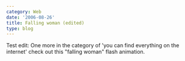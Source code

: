 ```yaml
---
category: Web
date: '2006-08-26'
title: Falling woman (edited)
type: blog
---
```


Test edit: One more in the category of 'you can find everything on the internet' check out this "falling woman" flash animation.